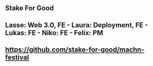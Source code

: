 ## Stake For Good

## Lasse: Web 3.0, FE - Laura: Deployment, FE - Lukas: FE - Niko: FE - Felix: PM

## https://github.com/stake-for-good/machn-festival

